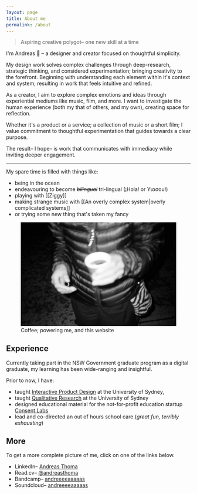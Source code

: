 ```yaml
---
layout: page
title: About me
permalink: /about
---
```

> Aspiring creative polygot– one new skill at a time

I'm Andreas 👋 – a designer and creator focused on thoughtful simplicity.

My design work solves complex challenges through deep-research, strategic thinking, and considered experimentation; bringing creativity to the forefront. Beginning with understanding each element within it's context and system; resulting in work that feels intuitive and refined.

As a creator, I aim to explore complex emotions and ideas through experiential mediums like music, film, and more. I want to investigate the human experience (both my that of others, and my own), creating space for reflection.

Whether it's a product or a service; a collection of music or a short film; I value commitment to thoughtful experimentation that guides towards a clear purpose. 

The result– I hope– is work that communicates with immediacy while inviting deeper engagement.

---

My spare time is filled with things like:
- being in the ocean
- endeavouring to become *~~bilingual~~* tri-lingual (¡Hola! or Υιασου!)
- playing with [[Ziggy]]
- making strange music with [[An overly complex system|overly complicated systems]]
- or trying some new thing that's taken my fancy

<figure class="wide">
  <img src ="assets/me-coffee.jpg" alt="A black and white photo of me and a coffee">
  <figcaption>Coffee; powering me, and this website</figcaption>
</figure>

## Experience
Currently taking part in the NSW Government graduate program as a digital graduate, my learning has been wide-ranging and insightful.

Prior to now, I have:
- taught [Interactive Product Design](https://www.sydney.edu.au/units/DECO3200) at the University of Sydney,
- taught [Qualitative Research](https://www.sydney.edu.au/units/DECO2019) at the University of Sydney
- designed educational material for the not-for-profit education startup [Consent Labs](https://www.consentlabs.org.au/)
- lead and co-directed an out of hours school care (*great fun, terribly exhausting*)

## More
To get a more complete picture of me, click on one of the links below.

<ul>
    <li>LinkedIn– <a href="https://www.linkedin.com/in/andreas-thoma-7636a4136/">Andreas Thoma</a></li>
    <li>Read.cv– <a href="https://read.cv/andreasthoma">@andreasthoma</a></li>
    <li>Bandcamp– <a href="https://andreeeeaaaaas.bandcamp.com/">andreeeeaaaaas</a></li>
    <li>Soundcloud– <a href="https://soundcloud.com/andreeeeaaaaas">andreeeeaaaaas</a></li>
</ul>